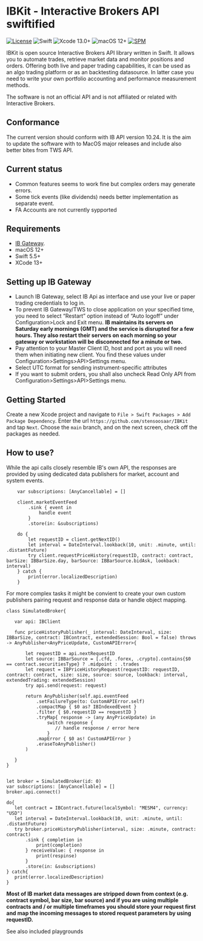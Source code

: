 # IBKit - Interactive Brokers API swiftified

[![License](https://img.shields.io/badge/license-MIT-blue.svg?style=flat)](https://github.com/stensoosaar/IBKit#license) ![Swift](https://img.shields.io/badge/swift-5.5-blue.svg) ![Xcode 13.0+](https://img.shields.io/badge/Xcode-13.0%2B-blue.svg) ![macOS 12+](https://img.shields.io/badge/macOS-12.0%2B-blue.svg) [![SPM](https://img.shields.io/badge/Swift%20Package%20Manager-compatible-blue.svg)](https://github.com/apple/swift-package-manager)

IBKit is open source Interactive Brokers API library written in Swift. It allows you to automate trades, retrieve market data and monitor positions and orders. Offering both live and paper trading capabilities, it can be used as an algo trading platform or as an backtesting datasource. In latter case you need to write your own portfolio accounting and performance measurement methods.

The software is not an official API and is not affiliated or related with Interactive Brokers.

## Conformance
The current version should conform with IB API version 10.24. It is the aim to update the software with to MacOS major releases and include also better bites from TWS API.

## Current status
- Common features seems to work fine but complex orders may generate errors. 
- Some tick events (like dividends) needs better implementation as separate event.
- FA Accounts are not currently sypported

## Requirements
- [IB Gateway](https://www.interactivebrokers.com/en/trading/ibgateway-stable.php).
- macOS 12+
- Swift 5.5+
- XCode 13+

## Setting up IB Gateway
- Launch IB Gateway, select IB Api as interface and use your live or paper trading credentials to log in.
- To prevent IB Gateway/TWS to close application on your specified time, you need to select “Restart” option instead of “Auto logoff” under Configuration>Lock and Exit menu.
**IB maintains its servers on Saturday early mornings (GMT) and the service is disrupted for a few hours. They also restart their servers on each morning so your gateway or workstation will be disconnected for a minute or two.**
- Pay attention to your Master Client ID, host and port as you will need them when initiating new client. You find these values 
under Configuration>Settings>API>Settings menu.
- Select UTC format for sending instrument-specific attributes 
- If you want to submit orders, you shall also uncheck Read Only API from Configuration>Settings>API>Settings menu.

## Getting Started
Create a new Xcode project and navigate to `File > Swift Packages > Add Package Dependency`. Enter the url `https://github.com/stensoosaar/IBKit` and tap `Next`. Choose the `main` branch, and on the next screen, check off the packages as needed.

## How to use?
While the api calls closely resemble IB's own API, the responses are provided by using dedicated data publishers for market, account and system events. 

```
	var subscriptions: [AnyCancellable] = []

	client.marketEventFeed
		.sink { event in 
			handle event
		}
		.store(in: &subscriptions)

	do {
		let requestID = client.getNextID()
		let interval = DateInterval.lookback(10, unit: .minute, until: .distantFuture)
		try client.requestPriceHistory(requestID, contract: contract, barSize: IBBarSize.day, barSource: IBBarSource.bidAsk, lookback: interval)
	} catch {
		print(error.localizedDescription)
	}
```
For more complex tasks it might be convient to create your own custom publishers pairing request and response data or handle object mapping. 

 ```
class SimulatedBroker{

	var api: IBClient

	func priceHistoryPublisher(_ interval: DateInterval, size: IBBarSize, contract: IBContract, extendedSession: Bool = false) throws -> AnyPublisher<AnyPriceUpdate, CustomAPIError>{
			
		let requestID = api.nextRequestID
		let source: IBBarSource = [.cfd, .forex, .crypto].contains{$0 == contract.securitiesType} ? .midpoint : .trades
		let request = IBPriceHistoryRequest(requestID: requestID, contract: contract, size: size, source: source, lookback: interval, extendedTrading: extendedSession)
		try api.send(request: request)
		
		return AnyPublisher(self.api.eventFeed
			.setFailureType(to: CustomAPIError.self)
			.compactMap { $0 as? IBIndexedEvent }
			.filter { $0.requestID == requestID }
			.tryMap{ response -> (any AnyPriceUpdate) in
				switch response {
				   // handle response / error here 
				}
			.mapError { $0 as! CustomAPIError }
			.eraseToAnyPublisher()
		)
			
	}
}


let broker = SimulatedBroker(id: 0)
var subscriptions: [AnyCancellable] = []
broker.api.connect()

do{
	let contract = IBContract.future(localSymbol: "MESM4", currency: "USD")
	let interval = DateInterval.lookback(10, unit: .minute, until: .distantFuture)
	try broker.priceHistoryPublisher(interval, size: .minute, contract: contract)
		.sink { completion in
			print(completion)
		} receiveValue: { response in
			print(respinse)
		}
		.store(in: &subscriptions)
} catch{
	print(error.localizedDescription)
}

```

**Most of IB market data messages are stripped down from context (e.g. contract symbol, bar size, bar source) and if you are using multiple contracts and / or multiple timeframes you should store your request first and map the incoming messages to stored request parameters by using requestID.**

See also included playgrounds
